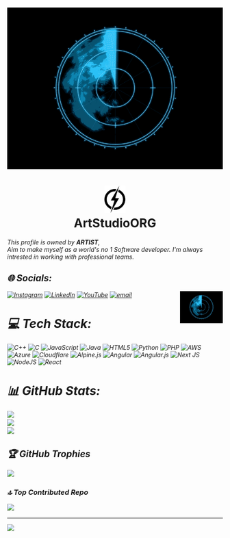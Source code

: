 <img align = "Center" Src="https://github.com/ArtStudioORG/ArtStudioORG/blob/main/logos/Scanner-logo.gif"> <h1 align="Center"><img width="50" Src="https://github.com/ArtStudioORG/ArtStudioORG/blob/main/main-logo.png"><br> ArtStudioORG</h1><P><I> This profile is owned by <b>ARTIST</b>,<br> Aim to make myself as a world's no 1 Software developer. I'm always intrested in working with professional teams. 
## 🌐 Socials:
[![Instagram](https://img.shields.io/badge/Instagram-%23E4405F.svg?logo=Instagram&logoColor=white)](https://www.instagram.com/motivestudents?igsh=MXFzYXdzejF4dXZreg==) [![LinkedIn](https://img.shields.io/badge/LinkedIn-%230077B5.svg?logo=linkedin&logoColor=white)](https://www.linkedin.com/in/sk-asraful-islam-22386638a?utm_source=share&utm_campaign=share_via&utm_content=profile&utm_medium=android_app) [![YouTube](https://img.shields.io/badge/YouTube-%23FF0000.svg?logo=YouTube&logoColor=white)](https://www.youtube.com/@ArtStudioORG) [![email](https://img.shields.io/badge/Email-D14836?logo=gmail&logoColor=white)](mailto:pikaownership@gmail.com) 
<img align="right" width="100" Src="https://github.com/ArtStudioORG/ArtStudioORG/blob/main/logos/Scanner-logo.gif">

# 💻 Tech Stack:
![C++](https://img.shields.io/badge/c++-%2300599C.svg?style=for-the-badge&logo=c%2B%2B&logoColor=white) ![C](https://img.shields.io/badge/c-%2300599C.svg?style=for-the-badge&logo=c&logoColor=white) ![JavaScript](https://img.shields.io/badge/javascript-%23323330.svg?style=for-the-badge&logo=javascript&logoColor=%23F7DF1E) ![Java](https://img.shields.io/badge/java-%23ED8B00.svg?style=for-the-badge&logo=openjdk&logoColor=white) ![HTML5](https://img.shields.io/badge/html5-%23E34F26.svg?style=for-the-badge&logo=html5&logoColor=white) ![Python](https://img.shields.io/badge/python-3670A0?style=for-the-badge&logo=python&logoColor=ffdd54) ![PHP](https://img.shields.io/badge/php-%23777BB4.svg?style=for-the-badge&logo=php&logoColor=white) ![AWS](https://img.shields.io/badge/AWS-%23FF9900.svg?style=for-the-badge&logo=amazon-aws&logoColor=white) ![Azure](https://img.shields.io/badge/azure-%230072C6.svg?style=for-the-badge&logo=microsoftazure&logoColor=white) ![Cloudflare](https://img.shields.io/badge/Cloudflare-F38020?style=for-the-badge&logo=Cloudflare&logoColor=white) ![Alpine.js](https://img.shields.io/badge/alpinejs-white.svg?style=for-the-badge&logo=alpinedotjs&logoColor=%238BC0D0) ![Angular](https://img.shields.io/badge/angular-%23DD0031.svg?style=for-the-badge&logo=angular&logoColor=white) ![Angular.js](https://img.shields.io/badge/angular.js-%23E23237.svg?style=for-the-badge&logo=angularjs&logoColor=white) ![Next JS](https://img.shields.io/badge/Next-black?style=for-the-badge&logo=next.js&logoColor=white) ![NodeJS](https://img.shields.io/badge/node.js-6DA55F?style=for-the-badge&logo=node.js&logoColor=white) ![React](https://img.shields.io/badge/react-%2320232a.svg?style=for-the-badge&logo=react&logoColor=%2361DAFB)
# 📊 GitHub Stats:
![](https://github-readme-stats.vercel.app/api?username=ArtStudioORG&theme=dark&hide_border=true&include_all_commits=true&count_private=true)<br/>
![](https://nirzak-streak-stats.vercel.app/?user=ArtStudioORG&theme=dark&hide_border=true)<br/>
![](https://github-readme-stats.vercel.app/api/top-langs/?username=ArtStudioORG&theme=dark&hide_border=true&include_all_commits=true&count_private=true&layout=compact)

## 🏆 GitHub Trophies
![](https://github-profile-trophy.vercel.app/?username=ArtStudioORG&theme=radical&no-frame=true&no-bg=true&margin-w=4)

### 🔝 Top Contributed Repo
![](https://github-contributor-stats.vercel.app/api?username=ArtStudioORG&limit=5&theme=dark&combine_all_yearly_contributions=true)

---
[![](https://visitcount.itsvg.in/api?id=ArtStudioORG&icon=5&color=0)](https://visitcount.itsvg.in)

<!-- Proudly created with GPRM ( https://gprm.itsvg.in ) -->
